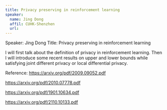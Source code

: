 ```yaml
---
title: Privacy preserving in reinforcement learning
speaker:
  name: Jing Dong
  affil: CUHK-Shenzhen
  url: 
--- 
```


Speaker: Jing Dong
Title: Privacy preserving in reinforcement learning

I will first talk about the definition of privacy in reinforcement learning.
Then I will introduce some recent results on upper and lower bounds while satisfying joint different privacy or local differential privacy.

Reference:
https://arxiv.org/pdf/2009.09052.pdf

https://arxiv.org/pdf/2010.07778.pdf

https://arxiv.org/pdf/1901.10634.pdf

https://arxiv.org/pdf/2110.10133.pdf